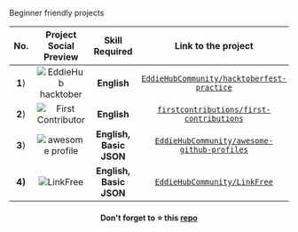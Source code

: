 Beginner friendly projects

|No.|Project Social Preview|Skill Required| Link to the project|
|:--:|:--:|:--:|:---:|
|**1**)|![EddieHub hacktober](https://user-images.githubusercontent.com/51878265/168510985-638dd072-6d1e-488a-9296-cfba7321b5bd.png "EddieHub hacktober")| **English**|[`EddieHubCommunity/hacktoberfest-practice`](https://github.com/EddieHubCommunity/hacktoberfest-practice)|
|**2**)|![First Contributor](https://user-images.githubusercontent.com/51878265/168511636-6073de31-a8fc-4653-bd99-533869d12590.png "First Contributor")|**English**|[`firstcontributions/first-contributions`](https://github.com/firstcontributions/first-contributions)
|**3**)|![awesome profile](https://user-images.githubusercontent.com/51878265/168512334-b48b2030-a084-48d2-b891-e4632af15fb3.png "awesome profile")|**English, Basic JSON**|[`EddieHubCommunity/awesome-github-profiles`](https://github.com/EddieHubCommunity/awesome-github-profiles)
|**4)**|![LinkFree](https://user-images.githubusercontent.com/51878265/168512653-ddfb7543-e54c-4ccf-a04f-3419295c199a.png "LinkFree")|**English, Basic JSON**|[`EddieHubCommunity/LinkFree`](https://github.com/EddieHubCommunity/LinkFree)

<h4 align="center">Don't forget to ⭐ this <a href="https://github.com/Pradumnasaraf/open-source-with-pradumna">repo</a></h4>
